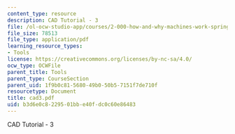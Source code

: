 ```yaml
---
content_type: resource
description: CAD Tutorial - 3
file: /ol-ocw-studio-app/courses/2-000-how-and-why-machines-work-spring-2002/b3d6e0c8229501bbe40fdc0c60e86483_cad3.pdf
file_size: 78513
file_type: application/pdf
learning_resource_types:
- Tools
license: https://creativecommons.org/licenses/by-nc-sa/4.0/
ocw_type: OCWFile
parent_title: Tools
parent_type: CourseSection
parent_uid: 1f9b0c81-5680-49b0-50b5-7151f7de710f
resourcetype: Document
title: cad3.pdf
uid: b3d6e0c8-2295-01bb-e40f-dc0c60e86483
---
```

CAD Tutorial - 3